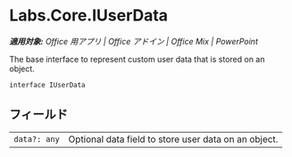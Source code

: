 ﻿
# Labs.Core.IUserData

 _**適用対象:** Office 用アプリ | Office アドイン | Office Mix | PowerPoint_

The base interface to represent custom user data that is stored on an object.

```
interface IUserData
```


## フィールド


|||
|:-----|:-----|
| `data?: any`|Optional data field to store user data on an object.|
